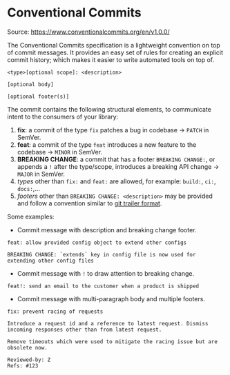 # Conventional Commits

Source: <https://www.conventionalcommits.org/en/v1.0.0/>

The Conventional Commits specification is a lightweight convention on top of commit messages. It provides an easy set of rules for creating an explicit commit history; which makes it easier to write automated tools on top of.

```
<type>[optional scope]: <description>

[optional body]

[optional footer(s)]
```

The commit contains the following structural elements, to communicate intent to the consumers of your library:

1. **fix**: a commit of the type `fix` patches a bug in codebase -> `PATCH` in SemVer.
2. **feat**: a commit of the type `feat` introduces a new feature to the codebase -> `MINOR` in SemVer.
3. **BREAKING CHANGE**: a commit that has a footer `BREAKING CHANGE:`, or appends a `!` after the type/scope, introduces a breaking API change -> `MAJOR` in SemVer.
4. _types_ other than `fix:` and `feat:` are allowed, for example: `build:`, `ci:`, `docs:`,...
5. _footers_ other than `BREAKING CHANGE: <description>` may be provided and follow a convention similar to [git trailer format](https://git-scm.com/docs/git-interpret-trailers).

Some examples:

- Commit message with description and breaking change footer.

```
feat: allow provided config object to extend other configs

BREAKING CHANGE: `extends` key in config file is now used for extending other config files
```

- Commit message with `!` to draw attention to breaking change.

```
feat!: send an email to the customer when a product is shipped
```

- Commit message with multi-paragraph body and multiple footers.

```
fix: prevent racing of requests

Introduce a request id and a reference to latest request. Dismiss
incoming responses other than from latest request.

Remove timeouts which were used to mitigate the racing issue but are
obsolete now.

Reviewed-by: Z
Refs: #123
```
